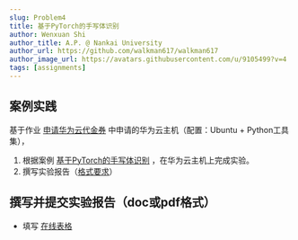 ```yaml
---
slug: Problem4
title: 基于PyTorch的手写体识别
author: Wenxuan Shi
author_title: A.P. @ Nankai University
author_url: https://github.com/walkman617/walkman617
author_image_url: https://avatars.githubusercontent.com/u/9105499?v=4
tags: [assignments]
---
```


## 案例实践
基于作业 [申请华为云代金券](/blog/HuaweiCloud) 中申请的华为云主机（配置：Ubuntu + Python工具集），
1. 根据案例 [基于PyTorch的手写体识别](https://devstation.connect.huaweicloud.com/devdesktop/res_detail?id=8) ，在华为云主机上完成实验。
2. 撰写实验报告（[格式要求](https://docs.qq.com/doc/DYnpza1ZBUXFkQndS)）

## 撰写并提交实验报告（doc或pdf格式）
- 填写 [在线表格](https://docs.qq.com/form/page/DYlBwU2FnZ3BGQ2lJ) 

